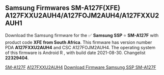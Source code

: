 <h2>Samsung Firmwares SM-A127F(XFE) A127FXXU2AUH4/A127FOJM2AUH4/A127FXXU2AUH1</h2>
Download the Samsung firmware for the ✅ <strong>Samsung SSP </strong> ⭐ <strong>SM-A127F</strong> with product code <strong>XFE</strong> <strong> from South Africa</strong>. This firmware has version number PDA <strong>A127FXXU2AUH4</strong> and CSC A127FOJM2AUH4. The operating system of this firmware is Android R , with build date 2021-08-30. Changelist <strong>22329404</strong>.


[SM-A127F](https://samfirm.shop/samsung/model/SM-A127F)
[A127FXXU2AUH4](https://samfirm.shop/samsung/pda/A127FXXU2AUH4)
[Download Firmware Samsung SSP SM-A127F](https://samfirm.shop/samsung/firmware/451051)
